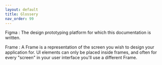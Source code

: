 ```yaml
---
layout: default
title: Glossery
nav_order: 99
---
```


Figma
: The design prototyping platform for which this documentation is written.

Frame
: A Frame is a representation of the screen you wish to design your application for. 
  UI elements can only be placed inside frames, and often for every "screen" in your user interface you'll use a different Frame.
